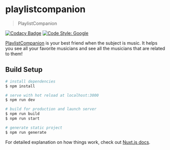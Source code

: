 # playlistcompanion
> PlaylistCompanion

[![Codacy Badge](https://api.codacy.com/project/badge/Grade/997e609005a448d0bfbc604b9c2e590e)](https://app.codacy.com/gh/brunocordioli072/playlistcompanion?utm_source=github.com&utm_medium=referral&utm_content=brunocordioli072/playlistcompanion&utm_campaign=Badge_Grade_Settings)
[![Code Style: Google](https://img.shields.io/badge/code%20style-google-blueviolet.svg)](https://github.com/google/gts)

[PlaylistCompanion](https://brunocordioli072.github.io/playlistcompanion) is your best friend when the subject is music. It helps you see all your favorite musicians and see all the musicians that are related to them! 

## Build Setup

```bash
# install dependencies
$ npm install

# serve with hot reload at localhost:3000
$ npm run dev

# build for production and launch server
$ npm run build
$ npm run start

# generate static project
$ npm run generate
```

For detailed explanation on how things work, check out [Nuxt.js docs](https://nuxtjs.org).
